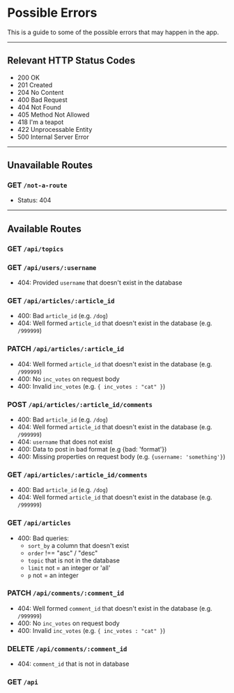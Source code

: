 # Possible Errors

This is a guide to some of the possible errors that may happen in the app.

---

## Relevant HTTP Status Codes

- 200 OK
- 201 Created
- 204 No Content
- 400 Bad Request
- 404 Not Found
- 405 Method Not Allowed
- 418 I'm a teapot
- 422 Unprocessable Entity
- 500 Internal Server Error

---

## Unavailable Routes

### GET `/not-a-route`

- Status: 404

---

## Available Routes

### GET `/api/topics`


### GET `/api/users/:username`

- 404: Provided `username` that doesn't exist in the database

### GET `/api/articles/:article_id`

- 400: Bad `article_id` (e.g. `/dog`)
- 404: Well formed `article_id` that doesn't exist in the database (e.g. `/999999`)

### PATCH `/api/articles/:article_id`

- 404: Well formed `article_id` that doesn't exist in the database (e.g. `/999999`)
- 400: No `inc_votes` on request body
- 400: Invalid `inc_votes` (e.g. `{ inc_votes : "cat" }`)

### POST `/api/articles/:article_id/comments`

- 400: Bad `article_id` (e.g. `/dog`)
- 404: Well formed `article_id` that doesn't exist in the database (e.g. `/999999`)
- 404: `username` that does not exist
- 400: Data to post in bad format (e.g {bad: 'format'})
- 400: Missing properties on request body (e.g. `{username: 'something'}`)

### GET `/api/articles/:article_id/comments`

- 400: Bad `article_id` (e.g. `/dog`)
- 404: Well formed `article_id` that doesn't exist in the database (e.g. `/999999`)

### GET `/api/articles`

- 400: Bad queries:
  - `sort_by` a column that doesn't exist
  - `order` !== "asc" / "desc"
  - `topic` that is not in the database
  - `limit` not = an integer or 'all'
  - `p` not = an integer

### PATCH `/api/comments/:comment_id`

- 404: Well formed `comment_id` that doesn't exist in the database (e.g. `/999999`)
- 400: No `inc_votes` on request body
- 400: Invalid `inc_votes` (e.g. `{ inc_votes : "cat" }`)

### DELETE `/api/comments/:comment_id`

- 404: `comment_id` that is not in database

### GET `/api`

